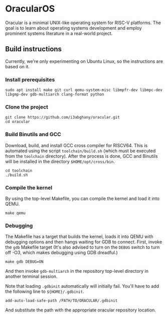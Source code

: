# OracularOS

Oracular is a minimal UNIX-like operating system for RISC-V platforms. The goal
is to learn about operating systems development and employ prominent systems
literature in a real-world project.

## Build instructions

Currently, we're only experimenting on Ubuntu Linux, so the instructions are
based on it.

### Install prerequisites

```console
sudo apt install make git curl qemu-system-misc libmpfr-dev libmpc-dev libgmp-dev gdb-multiarch clang-format python
```

### Clone the project

```console
git clone https://github.com/i3abghany/oracular.git
cd oracular
```

### Build Binutils and GCC

Download, build, and install GCC cross compiler for RISCV64. This is automated
using the script `toolchain/build.sh` (which must be executed from the
`toolchain` directory). After the process is done, GCC and Binutils will be
installed in the directory `$HOME/opt/cross/bin`.

```console
cd toolchain
./build.sh
```

### Compile the kernel

By using the top-level Makefile, you can compile the kernel and load it into
QEMU.

```console
make qemu
```

### Debugging

The Makefile has a target that builds the kernel, loads it into QEMU with
debugging options and then hangs waiting for GDB to connect. First, invoke the
`gdb` Makefile target (It's also advised to turn on the `DEBUG` switch to turn off
-O3, which makes debugging using GDB dreadful.)

```console
make gdb DEBUG=ON
```

And then invoke `gdb-multiarch` in the repository top-level directory in another
terminal session.

Note that loading `.gdbinit` automatically will initially fail. You'll have to
add the following line to `${HOME}/.gdbinit`.

```console
add-auto-load-safe-path /PATH/TO/ORACULAR/.gdbinit
```

And substitute the path with the appropriate oracular repository location.
